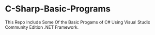 # C-Sharp-Basic-Programs

This Repo Include Some Of the Basic Progams of C# Using Visual Studio Community Edition .NET Framework.
